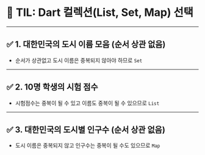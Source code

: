 # 📘 TIL: Dart 컬렉션(List, Set, Map) 선택

---

## ✅ 1. 대한민국의 도시 이름 모음 (순서 상관 없음)

- 순서가 상관없고 도시 이름은 중복되지 않아야 하므로 `Set`

---

## ✅ 2. 10명 학생의 시험 점수

- 시험점수는 중복이 될 수 있고 이름도 중복이 될 수 있으므로 `List`

---

## ✅ 3. 대한민국의 도시별 인구수 (순서 상관 없음)

- 도시 이름은 중복되지 않고 인구수는 중복이 될 수도 있으므로 `Map`
